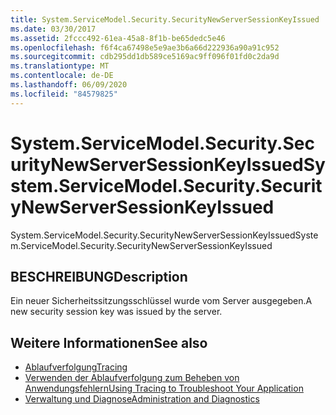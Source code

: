 ```yaml
---
title: System.ServiceModel.Security.SecurityNewServerSessionKeyIssued
ms.date: 03/30/2017
ms.assetid: 2fccc492-61ea-45a8-8f1b-be65dedc5e46
ms.openlocfilehash: f6f4ca67498e5e9ae3b6a66d222936a90a91c952
ms.sourcegitcommit: cdb295dd1db589ce5169ac9ff096f01fd0c2da9d
ms.translationtype: MT
ms.contentlocale: de-DE
ms.lasthandoff: 06/09/2020
ms.locfileid: "84579825"
---
```

# <a name="systemservicemodelsecuritysecuritynewserversessionkeyissued"></a><span data-ttu-id="98a30-102">System.ServiceModel.Security.SecurityNewServerSessionKeyIssued</span><span class="sxs-lookup"><span data-stu-id="98a30-102">System.ServiceModel.Security.SecurityNewServerSessionKeyIssued</span></span>
<span data-ttu-id="98a30-103">System.ServiceModel.Security.SecurityNewServerSessionKeyIssued</span><span class="sxs-lookup"><span data-stu-id="98a30-103">System.ServiceModel.Security.SecurityNewServerSessionKeyIssued</span></span>  
  
## <a name="description"></a><span data-ttu-id="98a30-104">BESCHREIBUNG</span><span class="sxs-lookup"><span data-stu-id="98a30-104">Description</span></span>  
 <span data-ttu-id="98a30-105">Ein neuer Sicherheitssitzungsschlüssel wurde vom Server ausgegeben.</span><span class="sxs-lookup"><span data-stu-id="98a30-105">A new security session key was issued by the server.</span></span>  
  
## <a name="see-also"></a><span data-ttu-id="98a30-106">Weitere Informationen</span><span class="sxs-lookup"><span data-stu-id="98a30-106">See also</span></span>

- [<span data-ttu-id="98a30-107">Ablaufverfolgung</span><span class="sxs-lookup"><span data-stu-id="98a30-107">Tracing</span></span>](index.md)
- [<span data-ttu-id="98a30-108">Verwenden der Ablaufverfolgung zum Beheben von Anwendungsfehlern</span><span class="sxs-lookup"><span data-stu-id="98a30-108">Using Tracing to Troubleshoot Your Application</span></span>](using-tracing-to-troubleshoot-your-application.md)
- [<span data-ttu-id="98a30-109">Verwaltung und Diagnose</span><span class="sxs-lookup"><span data-stu-id="98a30-109">Administration and Diagnostics</span></span>](../index.md)
